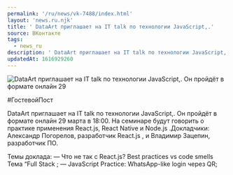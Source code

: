 ```yaml
---
permalink: '/ru/news/vk-7488/index.html'
layout: 'news.ru.njk'
title: ' DataArt приглашает на IT talk по технологии JavaScript,.'
source: ВКонтакте
tags:
  - news_ru
description: ' DataArt приглашает на IT talk по технологии JavaScript,.'
updatedAt: 1616929260
---
```

![ DataArt приглашает на IT talk по технологии JavaScript,. Он пройдёт в формате онлайн 29](https://sun9-41.userapi.com/sun9-7/impg/twnk5iSy7RSU_ythqh1d81LkWxqagEY7O5SjHw/avWzT_eRAsc.jpg?size=1280x853&quality=96&sign=9f800af37edb85b902b9ea8f60611259&c_uniq_tag=pHO3g8SdSRScDeP2Hrfd-jb3Af3WCFFCOXj4TUjCwSg&type=album)

#ГостевойПост

DataArt приглашает на IT talk по технологии JavaScript,. Он пройдёт в формате онлайн 29 марта в 18:00. На семинаре будут говорить о практике применения React.js, React Native и Node.js .Докладчики: Александр Погорелов, разработчик React.js , и Владимир Зацепин, разработчик ПО.

Темы доклада:
— Что не так с React.js? Best practices vs code smells Тема “Full Stack ;
— JavaScript Practice: WhatsApp-like login через QR;
